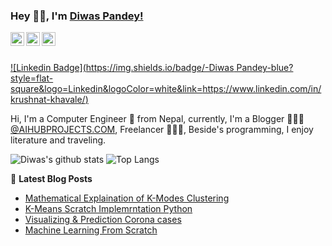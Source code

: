 ### Hey 👋🏽, I'm [Diwas Pandey!](https://Diwas524.github.io) 

<a href="https://diwaspandey.com.np">
  <img align="left" alt="Diwas | Website" width="22px" src="https://www.freepnglogos.com/uploads/logo-website-png/logo-website-website-logo-png-transparent-background-background-15.png" />
</a>
<a href="https://www.linkedin.com/in/diwas424/">
  <img align="left" alt="Diwas LinkdeIN" width="22px" src="https://www.pngfind.com/pngs/m/57-571935_linkedin-icon-vector-png-linkedin-circle-logo-transparent.png" />
</a>
<a href="https://www.instagram.com/aihub_/">
  <img align="left" alt="Diwas Instagram" width="22px" src="https://www.freepnglogos.com/uploads/instagram-logo-png-transparent-0.png" />
</a>
<br >
<br>

[![Linkedin Badge](https://img.shields.io/badge/-Diwas Pandey-blue?style=flat-square&logo=Linkedin&logoColor=white&link=https://www.linkedin.com/in/krushnat-khavale/)](https://www.linkedin.com/in/diwas424/)

Hi, I'm  a Computer Engineer 🚀 from Nepal, currently, I'm a Blogger 🙍🏽‍♂️ [@AIHUBPROJECTS.COM](https://aihubprojects.com), Freelancer 👨🏽‍💻, Beside's programming, I enjoy literature and traveling.


![Diwas's github stats](https://github-readme-stats.vercel.app/api?username=Diwas524&show_icons=true&hide_border=true) ![Top Langs](https://github-readme-stats.vercel.app/api/top-langs/?username=Diwas524&layout=compact)


📕 **Latest Blog Posts**
<!-- BLOG-POST-LIST:START -->
- [Mathematical Explaination of K-Modes Clustering ](https://aihubprojects.com/k-modes-clustering-algorithm-mathematical-scratch-implementation/)
- [K-Means Scratch Implemrntation Python](https://aihubprojects.com/k-means-clustering-from-scratch-python/)
- [Visualizing & Prediction Corona cases](https://aihubprojects.com/visualizing-predicting-corona-cases/)
- [Machine Learning From Scratch](https://aihubprojects.com/machine-learning-from-scratch-python/)
<!-- BLOG-POST-LIST:END -->

